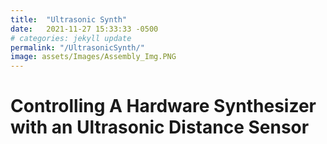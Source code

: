 ```yaml
---
title:  "Ultrasonic Synth"
date:   2021-11-27 15:33:33 -0500
# categories: jekyll update
permalink: "/UltrasonicSynth/"
image: assets/Images/Assembly_Img.PNG
---
```


# Controlling A Hardware Synthesizer with an Ultrasonic Distance Sensor
